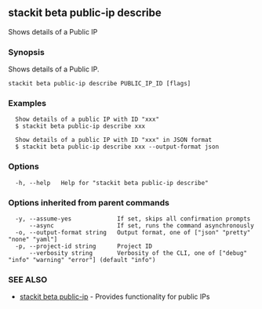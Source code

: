 ## stackit beta public-ip describe

Shows details of a Public IP

### Synopsis

Shows details of a Public IP.

```
stackit beta public-ip describe PUBLIC_IP_ID [flags]
```

### Examples

```
  Show details of a public IP with ID "xxx"
  $ stackit beta public-ip describe xxx

  Show details of a public IP with ID "xxx" in JSON format
  $ stackit beta public-ip describe xxx --output-format json
```

### Options

```
  -h, --help   Help for "stackit beta public-ip describe"
```

### Options inherited from parent commands

```
  -y, --assume-yes             If set, skips all confirmation prompts
      --async                  If set, runs the command asynchronously
  -o, --output-format string   Output format, one of ["json" "pretty" "none" "yaml"]
  -p, --project-id string      Project ID
      --verbosity string       Verbosity of the CLI, one of ["debug" "info" "warning" "error"] (default "info")
```

### SEE ALSO

* [stackit beta public-ip](./stackit_beta_public-ip.md)	 - Provides functionality for public IPs


